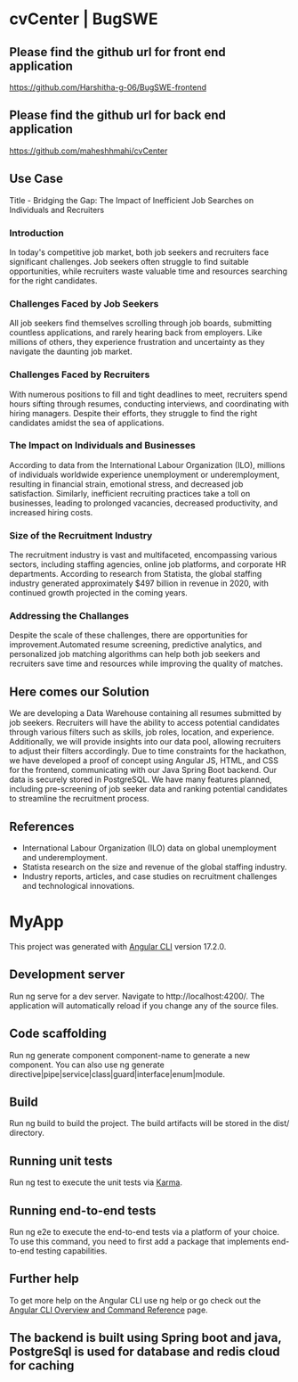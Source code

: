 # cvCenter | BugSWE

## Please find the github url for front end application

https://github.com/Harshitha-g-06/BugSWE-frontend

## Please find the github url for back end application

https://github.com/maheshhmahi/cvCenter

## Use Case

Title - Bridging the Gap: The Impact of Inefficient Job Searches on Individuals and Recruiters

### Introduction

In today's competitive job market, both job seekers and recruiters face significant challenges. Job seekers often struggle to find suitable opportunities, while recruiters waste valuable time and resources searching for the right candidates.

### Challenges Faced by Job Seekers

All job seekers find themselves scrolling through job boards, submitting countless applications, and rarely hearing back from employers. Like millions of others, they experience frustration and uncertainty as they navigate the daunting job market.

### Challenges Faced by Recruiters

With numerous positions to fill and tight deadlines to meet, recruiters spend hours sifting through resumes, conducting interviews, and coordinating with hiring managers. Despite their efforts, they struggle to find the right candidates amidst the sea of applications.

### The Impact on Individuals and Businesses

According to data from the International Labour Organization (ILO), millions of individuals worldwide experience unemployment or underemployment, resulting in financial strain, emotional stress, and decreased job satisfaction. Similarly, inefficient recruiting practices take a toll on businesses, leading to prolonged vacancies, decreased productivity, and increased hiring costs.

### Size of the Recruitment Industry

The recruitment industry is vast and multifaceted, encompassing various sectors, including staffing agencies, online job platforms, and corporate HR departments. According to research from Statista, the global staffing industry generated approximately $497 billion in revenue in 2020, with continued growth projected in the coming years.

### Addressing the Challanges

Despite the scale of these challenges, there are opportunities for improvement.Automated resume screening, predictive analytics, and personalized job matching algorithms can help both job seekers and recruiters save time and resources while improving the quality of matches.

## Here comes our Solution

We are developing a Data Warehouse containing all resumes submitted by job seekers. Recruiters will have the ability to access potential candidates through various filters such as skills, job roles, location, and experience. Additionally, we will provide insights into our data pool, allowing recruiters to adjust their filters accordingly. Due to time constraints for the hackathon, we have developed a proof of concept using Angular JS, HTML, and CSS for the frontend, communicating with our Java Spring Boot backend. Our data is securely stored in PostgreSQL. We have many features planned, including pre-screening of job seeker data and ranking potential candidates to streamline the recruitment process.

## References

- International Labour Organization (ILO) data on global unemployment and underemployment.
- Statista research on the size and revenue of the global staffing industry.
- Industry reports, articles, and case studies on recruitment challenges and technological innovations.

# MyApp

This project was generated with [Angular CLI](https://github.com/angular/angular-cli) version 17.2.0.

## Development server

Run ng serve for a dev server. Navigate to http://localhost:4200/. The application will automatically reload if you change any of the source files.

## Code scaffolding

Run ng generate component component-name to generate a new component. You can also use ng generate directive|pipe|service|class|guard|interface|enum|module.

## Build

Run ng build to build the project. The build artifacts will be stored in the dist/ directory.

## Running unit tests

Run ng test to execute the unit tests via [Karma](https://karma-runner.github.io).

## Running end-to-end tests

Run ng e2e to execute the end-to-end tests via a platform of your choice. To use this command, you need to first add a package that implements end-to-end testing capabilities.

## Further help

To get more help on the Angular CLI use ng help or go check out the [Angular CLI Overview and Command Reference](https://angular.io/cli) page.


## The backend is built using Spring boot and java, PostgreSql is used for database and redis cloud for caching